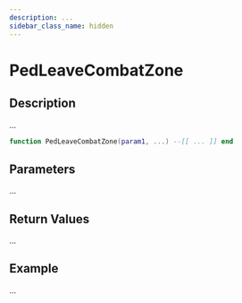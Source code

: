 ```yaml
---
description: ...
sidebar_class_name: hidden
---
```


# PedLeaveCombatZone

## Description

...

```lua
function PedLeaveCombatZone(param1, ...) --[[ ... ]] end
```

## Parameters

...

## Return Values

...

## Example

...


